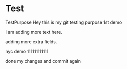 # Test
TestPurpose
Hey this is my git testing purpose 1st demo

I am adding more text here.

adding more extra fields.

nyc demo
111111111111


done my changes and commit again
